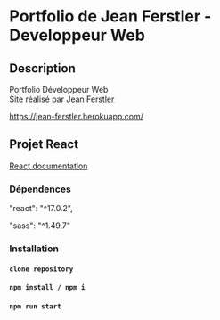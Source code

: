 # Portfolio de Jean Ferstler - Developpeur Web

## Description

  Portfolio Développeur Web\
  Site réalisé par [Jean Ferstler](https://github.com/ecko9)
  
  https://jean-ferstler.herokuapp.com/

## Projet React

  [React documentation](https://reactjs.org/)

### Dépendences

  "react": "^17.0.2",

  "sass": "^1.49.7"

### Installation

  #### `clone repository`
  #### `npm install / npm i`
  #### `npm run start`